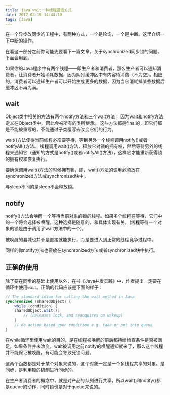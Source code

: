 ```yaml
---
title: java wait一种线程通信方式
date: 2017-08-18 14:44:10
tags: [Java]
---
```


在一个异步改同步的工程中，有两种方式，一个是轮询，一个是中断。这里介绍一下中断的操作。

在看这一部分之前你可能先要看下一篇文章，关于synchronized同步锁的问题。下面会用到。

如果你的Java程序中有两个线程——即生产者和消费者，那么生产者可以通知消费者，让消费者开始消耗数据，因为队列缓冲区中有内容待消费（不为空）。相应的，消费者可以通知生产者可以开始生成更多的数据，因为当它消耗掉某些数据后缓冲区不再为满。

## wait

Object类中相关的方法有两个notify方法和三个wait方法：
因为wait和notify方法定义在Object类中，因此会被所有的类所继承。
这些方法都是final的，即它们都是不能被重写的，不能通过子类覆写去改变它们的行为。

wait()方法使得当前线程必须要等待，等到另外一个线程调用notify()或者notifyAll()方法。
线程调用wait()方法，释放它对锁的拥有权，然后等待另外的线程来通知它（通知的方式是notify()或者notifyAll()方法），这样它才能重新获得锁的拥有权和恢复执行。

要确保调用wait()方法的时候拥有锁，即，wait()方法的调用必须放在synchronized方法或synchronized块中。

与sleep不同的是sleep不会释放锁。

## notify

notify()方法会唤醒一个等待当前对象的锁的线程。如果多个线程在等待，它们中的一个将会选择被唤醒。这种选择是随意的，和具体实现有关。(线程等待一个对象的锁是由于调用了wait方法中的一个)。

被唤醒的县城也并不是直接就能执行，而是要进入到正常的线程竞争过程中。

同样的你notify方法也要放在synchronized方法或者synchronized块中执行。


## 正确的使用

除了要在同步的基础上使用以外，在书《Java并发实践》中，作者提出一定要在循环中使用`wait`。正确的代码应该是下面的样子：
```java
// The standard idiom for calling the wait method in Java 
synchronized (sharedObject) { 
    while (condition) { 
    sharedObject.wait(); 
        // (Releases lock, and reacquires on wakeup) 
    } 
    // do action based upon condition e.g. take or put into queue 
}
```
在while循环里使用wait的目的，是在线程被唤醒的前后都持续检查条件是否被满足。如果条件并未改变，wait被调用之前notify的唤醒通知就来了，那么这个线程并不能保证被唤醒，有可能会导致死锁问题。

这两个函数都是对于某个对象来说的，这个对象一定是一个多线程共享的对象。是同步，是利用锁的机制进行同步的。

在生产者消费者的概念中，就是对产品的队列进行共享，所以wait()和notify()都是queue的动作，同时锁也是对于queue来说的。


